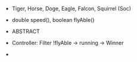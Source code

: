 
* Tiger, Horse, Doge, Eagle, Falcon, Squirrel (Soc)
* double speed(), boolean flyAble()
* ABSTRACT 

* Controller: Filter !flyAble -> running -> Winner
* 